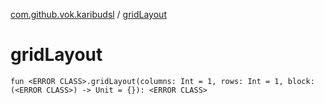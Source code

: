[com.github.vok.karibudsl](index.md) / [gridLayout](.)

# gridLayout

`fun <ERROR CLASS>.gridLayout(columns: Int = 1, rows: Int = 1, block: (<ERROR CLASS>) -> Unit = {}): <ERROR CLASS>`